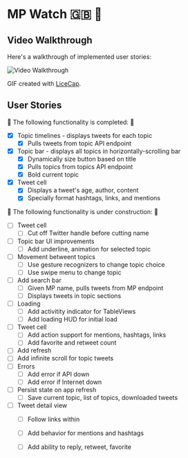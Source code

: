 # MP Watch 🇬🇧 👀

## Video Walkthrough 

Here's a walkthrough of implemented user stories:

<img src='https://i.imgur.com/XGqXoDK.gif' title='Video Walkthrough' width='' alt='Video Walkthrough' />

GIF created with [LiceCap](http://www.cockos.com/licecap/).

## User Stories

🎉 The following functionality is completed: 🎉

- [X] Topic timelines - displays tweets for each topic
    - [X] Pulls tweets from topic API endpoint
- [X] Topic bar - displays all topics in horizontally-scrolling bar
    - [X] Dynamically size button based on title
    - [X] Pulls topics from topics API endpoint
    - [X] Bold current topic
- [X] Tweet cell
    - [X] Displays a tweet's age, author, content
    - [X] Specially format hashtags, links, and mentions

🚫 The following functionality is under construction: 🔨

- [ ] Tweet cell
    - [ ] Cut off Twitter handle before cutting name
- [ ] Topic bar UI improvements
    - [ ] Add underline, animation for selected topic
- [ ] Movement betweent topics
    - [ ] Use gesture recognizers to change topic choice
    - [ ] Use swipe menu to change topic
- [ ] Add search bar
    - [ ] Given MP name, pulls tweets from MP endpoint
    - [ ] Displays tweets in topic sections
- [ ] Loading
    - [ ] Add activitity indicator for TableViews
    - [ ] Add loading HUD for initial load
- [ ] Tweet cell
    - [ ] Add action support for mentions, hashtags, links
    - [ ] Add favorite and retweet count
- [ ] Add refresh
- [ ] Add infinite scroll for topic tweets
- [ ] Errors
    - [ ] Add error if API down
    - [ ] Add error if Internet down
- [ ] Persist state on app refresh
    -  [ ] Save current topic, list of topics, downloaded tweets
- [ ] Tweet detail view
    - [ ] Follow links within
    - [ ] Add behavior for mentions and hashtags
    - [ ] Add ability to reply, retweet, favorite

